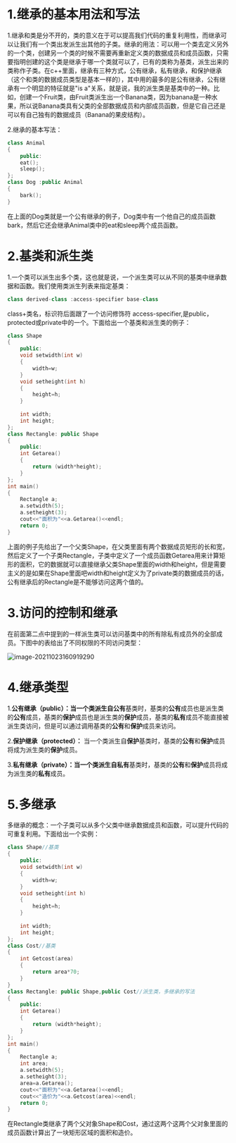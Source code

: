#  1.继承的基本用法和写法

1.继承和类是分不开的，类的意义在于可以提高我们代码的重复利用性，而继承可以让我们有一个类出发派生出其他的子类。继承的用法：可以用一个类去定义另外的一个类，创建另一个类的时候不需要再重新定义类的数据成员和成员函数，只需要指明创建的这个类是继承于哪一个类就可以了，已有的类称为基类，派生出来的类称作子类。在c++里面，继承有三种方式，公有继承，私有继承，和保护继承（这个和类的数据成员类型是基本一样的），其中用的最多的是公有继承，公有继承有一个明显的特征就是"is a"关系，就是说，我的派生类是基类中的一种。比如，创建一个Fruit类，由Fruit类派生出一个Banana类，因为banana是一种水果，所以说Banana类具有父类的全部数据成员和内部成员函数，但是它自己还是可以有自己独有的数据成员（Banana的果皮结构）。

2.继承的基本写法：

```c++
class Animal
{
    public:
    eat();
    sleep();
};
class Dog :public Animal
{
    bark();
}
```

在上面的Dog类就是一个公有继承的例子，Dog类中有一个他自己的成员函数bark，然后它还会继承Animal类中的eat和sleep两个成员函数。

#  2.基类和派生类

1.一个类可以派生出多个类，这也就是说，一个派生类可以从不同的基类中继承数据和函数。我们使用类派生列表来指定基类：

```c++
class derived-class :access-specifier base-class
```

class+类名，标识符后面跟了一个访问修饰符 access-specifier,是public，protected或private中的一个。下面给出一个基类和派生类的例子：

```c++
class Shape
{
    public:
    void setwidth(int w)
    {
        width=w;
    }
    void setheight(int h)
    {
        height=h;
    }
  
    int width;
    int height;
};
class Rectangle: public Shape
{
    public:
    int Getarea()
    {
        return (width*height);
    }
};
int main()
{
    Rectangle a;
    a.setwidth(5);
    a.setheight(3);
    cout<<"面积为"<<a.Getarea()<<endl;
    return 0;
}
```

上面的例子先给出了一个父类Shape，在父类里面有两个数据成员矩形的长和宽，然后定义了一个子类Rectangle，子类中定义了一个成员函数Getarea用来计算矩形的面积，它的数据就可以直接继承父类Shape里面的width和height，但是需要主义的是如果在Shape里面吧width和height定义为了private类的数据成员的话，公有继承后的Rectangle是不能够访问这两个值的。

#  3.访问的控制和继承

在前面第二点中提到的一样派生类可以访问基类中的所有除私有成员外的全部成员。下图中的表给出了不同权限的不同访问类型：

![image-20211023160919290](C:\Users\AIR15wq\AppData\Roaming\Typora\typora-user-images\image-20211023160919290.png)

#  4.继承类型

1.**公有继承（public）：**当一个类派生自**公有**基类时，基类的**公有**成员也是派生类的**公有**成员，基类的**保护**成员也是派生类的**保护**成员，基类的**私有**成员不能直接被派生类访问，但是可以通过调用基类的**公有**和**保护**成员来访问。

2.**保护继承（protected）：** 当一个类派生自**保护**基类时，基类的**公有**和**保护**成员将成为派生类的**保护**成员。

3.**私有继承（private）：**当一个类派生自**私有**基类时，基类的**公有**和**保护**成员将成为派生类的**私有**成员。

#  5.多继承

多继承的概念：一个子类可以从多个父类中继承数据成员和函数，可以提升代码的可重复利用。下面给出一个实例：

```c++
class Shape//基类
{
    public:
    void setwidth(int w)
    {
        width=w;
    }
    void setheight(int h)
    {
        height=h;
    }
  
    int width;
    int height;
};
class Cost//基类
{
    int Getcost(area)
    {
        return area*70;
    }
}
class Rectangle: public Shape,public Cost//派生类，多继承的写法
{
    public:
    int Getarea()
    {
        return (width*height);
    }
};
int main()
{
    Rectangle a;
    int area;
    a.setwidth(5);
    a.setheight(3);
    area=a.Getarea();
    cout<<"面积为"<<a.Getarea()<<endl;
    cout<<"造价为"<<a.Getcost(area)<<endl;
    return 0;
}
```

在Rectangle类继承了两个父对象Shape和Cost，通过这两个这两个父对象里面的成员函数计算出了一块矩形区域的面积和造价。